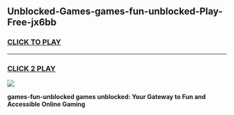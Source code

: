 
## Unblocked-Games-games-fun-unblocked-Play-Free-jx6bb
<h3>
<a href="https://premium76.site?title=games-fun-unblocked&ref=10A">CLICK TO PLAY</a></h3>
<hr>

<h3>
<a href="https://premium76.site?title=games-fun-unblocked&ref=10A">CLICK 2 PLAY</a>
  
</h3>

<a href="https://premium76.site?title=games-fun-unblocked&ref=10A"><img src="https://clearcache.store/games.png"></a>


**games-fun-unblocked games unblocked: Your Gateway to Fun and Accessible Online Gaming**
